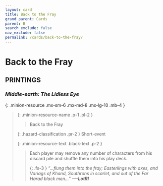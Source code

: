 ```yaml
---
layout: card
title: Back to the Fray
grand_parent: Cards
parent: B
search_exclude: false
nav_exclude: false
permalink: /cards/back-to-the-fray/
---
```


# Back to the Fray


## PRINTINGS


### _Middle-earth: The Lidless Eye_

{: .minion-resource .mx-sm-6 .mx-md-8 .mx-lg-10 .mb-4 }
> {: .minion-resource-name .p-1 .pl-2 }
> > <div class="hazard-mp"></div>
> > <div class="card-name">Back to the Fray</div>
>
> {: .hazard-classification .pr-2 }
> Short-event
>
> {: .minion-resource-text .black-text .p-2 }
> > Each player may remove any number of characters from his discard pile and shuffle them into his play deck.   
> > 
> > {: .fs-3 } 
> > _“...flung them into the fray; Easterlings with axes, and Variags of Khand, Southrons in scarlet, and out of the Far Harad black men...”_ ***---&#65279;LotRI*** 
> 
